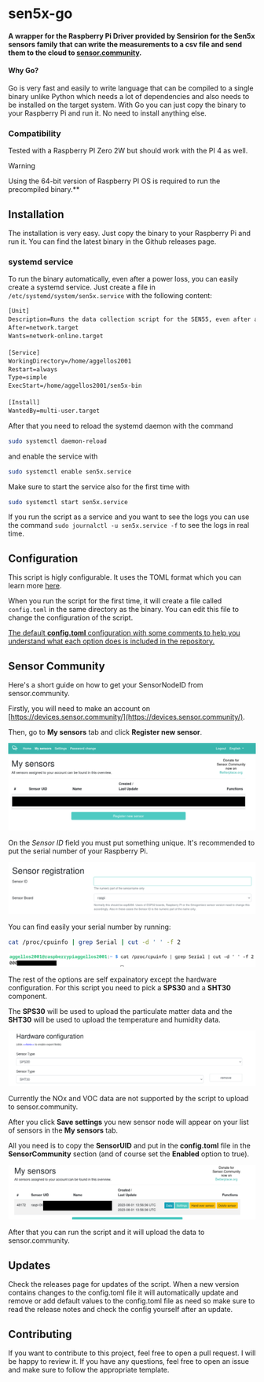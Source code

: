 # sen5x-go

#### A wrapper for the Raspberry Pi Driver provided by Sensirion for the Sen5x sensors family that can write the measurements to a csv file and send them to the cloud to [sensor.community](https://sensor.community/en/).

#### Why Go?
Go is very fast and easily to write language that can be compiled to a single binary unlike Python which needs a lot of dependencies and also needs to be installed on the target system. With Go you can just copy the binary to your Raspberry Pi and run it. No need to install anything else.

### Compatibility

Tested with a Raspberry PI Zero 2W but should work with the PI 4 as well. 

> [!WARNING]
> Using the 64-bit version of Raspberry PI OS is required to run the precompiled binary.**

## Installation
The installation is very easy. Just copy the binary to your Raspberry Pi and run it. You can find the latest binary in the Github releases page.

### systemd service
To run the binary automatically, even after a power loss, you can easily create a systemd service. Just create a file in `/etc/systemd/system/sen5x.service` with the following content:

```txt
[Unit]
Description=Runs the data collection script for the SEN55, even after a reboot of the system.
After=network.target
Wants=network-online.target

[Service]
WorkingDirectory=/home/aggellos2001
Restart=always
Type=simple
ExecStart=/home/aggellos2001/sen5x-bin
 
[Install]
WantedBy=multi-user.target
```

After that you need to reload the systemd daemon with the command
```bash
sudo systemctl daemon-reload
```
and enable the service with
```bash
sudo systemctl enable sen5x.service
```

Make sure to start the service also for the first time with
```bash 
sudo systemctl start sen5x.service
```

If you run the script as a service and you want to see the logs you can use the command `sudo journalctl -u sen5x.service -f` to see the logs in real time.

## Configuration

This script is higly configurable. It uses the TOML format which you can learn more [here](https://toml.io/en/v1.0.0).

When you run the script for the first time, it will create a file called `config.toml` in the same directory as the binary. You can edit this file to change the configuration of the script.

[The default **config.toml** configuration with some comments to help you understand what each option does is included in the repository.](config.toml)


## Sensor Community

Here's a short guide on how to get your SensorNodeID from sensor.community.

Firstly, you will need to make an account on [https://devices.sensor.community/](https://devices.sensor.community/).

Then, go to **My sensors** tab and click **Register new sensor**.

![Register new sensor](/image/1.png)

On the *Sensor ID* field you must put something unique. It's recommended to put the serial number of your Raspberry Pi.

![Register new sensor](/image/2.png)

You can find easily your serial number by running:

```bash
cat /proc/cpuinfo | grep Serial | cut -d ' ' -f 2
```

![Getting the device serial](/image/3.png)

The rest of the options are self expainatory except the hardware configuration. For this script you need to pick a **SPS30** and a **SHT30** component.

The **SPS30** will be used to upload the particulate matter data and the **SHT30** will be used to upload the temperature and humidity data.

![Register new sensor](/image/4.png)

Currently the NOx and VOC data are not supported by the script to upload to sensor.community.

After you click **Save settings** you new sensor node will appear on your list of sensors in the **My sensors** tab.

All you need is to copy the **SensorUID** and put in the **config.toml** file in the **SensorCommunity** section (and of course set the **Enabled** option to true).

![Register new sensor](/image/5.png)

After that you can run the script and it will upload the data to sensor.community.

## Updates

Check the releases page for updates of the script. When a new version contains changes to the config.toml file it will automatically update and remove or add default values to the config.toml file as need so make sure to read the release notes and check the config yourself after an update.

## Contributing

If you want to contribute to this project, feel free to open a pull request. I will be happy to review it. If you have any questions, feel free to open an issue and make sure to follow the appropriate template.